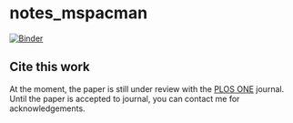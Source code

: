 # notes_mspacman

[![Binder](https://mybinder.org/badge.svg)](https://mybinder.org/v2/gh/davidlu89/notes_mspacman/master)

## Cite this work
At the moment, the paper is still under review with the [PLOS ONE](http://journals.plos.org/plosone/s/journal-information) journal. Until the paper is accepted to journal, you can contact me for acknowledgements.
<!-- If you use this code in your project, please cite [Lu et al. 2018]: -->
<!-- @article {lu2018,
    author = {David Chao-Chia Lu, Chadwick Boulay, Adrian D.C. Chan, Adam J. Sachs},
    title = {Real-time phase-amplitude coupling analysis of micro electrode recorded brain signals},
    year = {2018},
    doi = {},
    publisher = {PlosOne},
    URL = {},
    journal = {PlosOne}
} -->
